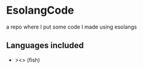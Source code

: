 # EsolangCode
a repo where I put some code I made using esolangs

## Languages included
- \><> (fish)
